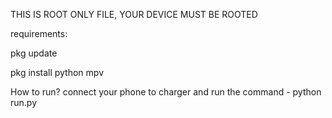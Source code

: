 THIS IS ROOT ONLY FILE, YOUR DEVICE MUST BE ROOTED


requirements:

pkg update

pkg install python mpv

How to run?
connect your phone to charger and run the command - 
python run.py
